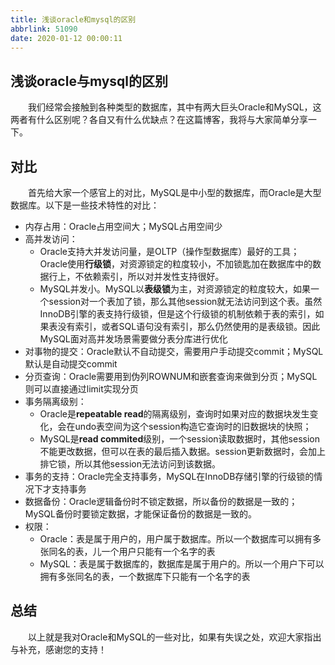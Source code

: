 ```yaml
---
title: 浅谈oracle和mysql的区别
abbrlink: 51090
date: 2020-01-12 00:00:11
---
```


## 浅谈oracle与mysql的区别

&emsp;&emsp;我们经常会接触到各种类型的数据库，其中有两大巨头Oracle和MySQL，这两者有什么区别呢？各自又有什么优缺点？在这篇博客，我将与大家简单分享一下。

<!-- more -->

## 对比

&emsp;&emsp;首先给大家一个感官上的对比，MySQL是中小型的数据库，而Oracle是大型数据库。以下是一些技术特性的对比：

+ 内存占用：Oracle占用空间大；MySQL占用空间少
+ 高并发访问：
  + Oracle支持大并发访问量，是OLTP（操作型数据库）最好的工具；Oracle使用**行级锁**，对资源锁定的粒度较小，不加锁匙加在数据库中的数据行上，不依赖索引，所以对并发性支持很好。
  + MySQL并发小。MySQL以**表级锁**为主，对资源锁定的粒度较大，如果一个session对一个表加了锁，那么其他session就无法访问到这个表。虽然InnoDB引擎的表支持行级锁，但是这个行级锁的机制依赖于表的索引，如果表没有索引，或者SQL语句没有索引，那么仍然使用的是表级锁。因此MySQL面对高并发场景需要做分表分库进行优化
+ 对事物的提交：Oracle默认不自动提交，需要用户手动提交commit；MySQL默认是自动提交commit
+ 分页查询：Oracle需要用到伪列ROWNUM和嵌套查询来做到分页；MySQL则可以直接通过limit实现分页
+ 事务隔离级别：
  + Oracle是**repeatable read**的隔离级别，查询时如果对应的数据块发生变化，会在undo表空间为这个session构造它查询时的旧数据块的快照；
  + MySQL是**read commited**级别，一个session读取数据时，其他session不能更改数据，但可以在表的最后插入数据。session更新数据时，会加上排它锁，所以其他session无法访问到该数据。
+ 事务的支持：Oracle完全支持事务，MySQL在InnoDB存储引擎的行级锁的情况下才支持事务
+ 数据备份：Oracle逻辑备份时不锁定数据，所以备份的数据是一致的；MySQL备份时要锁定数据，才能保证备份的数据是一致的。
+ 权限：
  + Oracle：表是属于用户的，用户属于数据库。所以一个数据库可以拥有多张同名的表，儿一个用户只能有一个名字的表
  + MySQL：表是属于数据库的，数据库是属于用户的。所以一个用户下可以拥有多张同名的表，一个数据库下只能有一个名字的表

## 总结

&emsp;&emsp;以上就是我对Oracle和MySQL的一些对比，如果有失误之处，欢迎大家指出与补充，感谢您的支持！